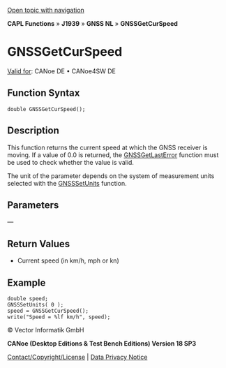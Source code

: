 [Open topic with navigation](../../../../../../CANoeDEFamily.htm#Topics/CAPLFunctions/J1939/GNSSNodeLayer/Functions/CAPLfunctionGNSSgetcurspeed.md)

**CAPL Functions** » **J1939** » **GNSS NL** » **GNSSGetCurSpeed**

# GNSSGetCurSpeed

[Valid for](../../../../Shared/FeatureAvailability.md): CANoe DE • CANoe4SW DE

## Function Syntax

```plaintext
double GNSSGetCurSpeed();
```

## Description

This function returns the current speed at which the GNSS receiver is moving. If a value of 0.0 is returned, the [GNSSGetLastError](CAPLfunctionGNSSgetlasterror.md) function must be used to check whether the value is valid.

The unit of the parameter depends on the system of measurement units selected with the [GNSSSetUnits](CAPLfunctionGNSSsetunits.md) function.

## Parameters

—

## Return Values

- Current speed (in km/h, mph or kn)

## Example

```plaintext
double speed;
GNSSSetUnits( 0 );
speed = GNSSGetCurSpeed();
write("Speed = %lf km/h", speed);
```

© Vector Informatik GmbH

**CANoe (Desktop Editions & Test Bench Editions) Version 18 SP3**

[Contact/Copyright/License](../../../../Shared/ContactCopyrightLicense.md) | [Data Privacy Notice](https://www.vector.com/int/en/company/get-info/privacy-policy/)
